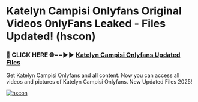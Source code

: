 # Katelyn Campisi Onlyfans Original Videos 0nlyFans Leaked - Files Updated! (hscon)

<h3>🔴 CLICK HERE 🌐==►► <a href="https://tinyurl.com/2wckxsce" rel="nofollow">Katelyn Campisi Onlyfans Updated Files</a></h3>

Get Katelyn Campisi Onlyfans and all content. Now you can access all videos and pictures of Katelyn Campisi Onlyfans. New Updated Files 2025!

[![hscon](https://i.imgur.com/AFduVYN.gif)](https://tinyurl.com/2wckxsce)
